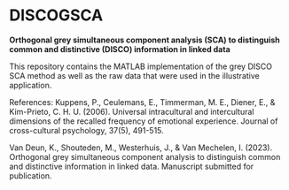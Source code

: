 # DISCOGSCA
**Orthogonal grey simultaneous component analysis (SCA) to distinguish common and distinctive (DISCO) information in linked data**

This repository contains the MATLAB implementation of the grey DISCO SCA method as well as the raw data that were used in the illustrative application.

References:
Kuppens, P., Ceulemans, E., Timmerman, M. E., Diener, E., & Kim-Prieto, C. H. U. (2006). Universal intracultural and intercultural dimensions of the recalled frequency of emotional experience. Journal of cross-cultural psychology, 37(5), 491-515.

Van Deun, K., Shouteden, M., Westerhuis, J., & Van Mechelen, I. (2023). Orthogonal grey simultaneous component analysis to distinguish common and distinctive information in linked data. Manuscript submitted for publication.
